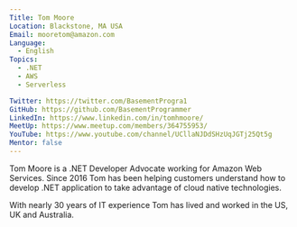 ```yaml
---
Title: Tom Moore
Location: Blackstone, MA USA
Email: mooretom@amazon.com
Language:
  - English
Topics:
  - .NET
  - AWS
  - Serverless

Twitter: https://twitter.com/BasementProgra1
GitHub: https://github.com/BasementProgrammer
LinkedIn: https://www.linkedin.com/in/tomhmoore/
MeetUp: https://www.meetup.com/members/364755953/
YouTube: https://www.youtube.com/channel/UCllaNJDdSHzUqJGTj25Qt5g
Mentor: false
---
```


Tom Moore is a .NET Developer Advocate working for Amazon Web Services. 
Since 2016 Tom has been helping customers understand how to develop .NET 
application to take advantage of cloud native technologies. 

With nearly 30 years of IT experience Tom has lived and worked in the 
US, UK and Australia. 

